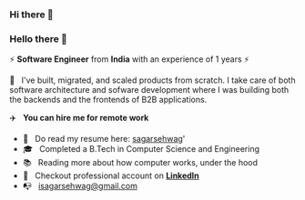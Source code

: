 ### Hi there 👋

<!--
**sagarsehwag/sagarsehwag** is a ✨ _special_ ✨ repository because its `README.md` (this file) appears on your GitHub profile.

Here are some ideas to get you started:

- 🔭 I’m currently working on ...
- 🌱 I’m currently learning ...
- 👯 I’m looking to collaborate on ...
- 🤔 I’m looking for help with ...
- 💬 Ask me about ...
- 📫 How to reach me: ...
- 😄 Pronouns: ...
- ⚡ Fun fact: ...
-->

### Hello there 👋

:zap:  **Software Engineer** from **India** with an experience of 1 years :zap:

:rocket: &nbsp; I've built, migrated, and scaled products from scratch. I take care of both software architecture and sofware development where I was building both the backends and the frontends of B2B applications.

:airplane: &nbsp; **You can hire me for remote work**

- :briefcase: &nbsp; Do read my resume here: [sagarsehwag](https://drive.google.com/file/d/1geBOYVWzrJQNB_HCGXERw4gjuu9LEhrE/view?usp=sharing)'
- :mortar_board: &nbsp; Completed a B.Tech in Computer Science and Engineering
- :books:  &nbsp; Reading more about how computer works, under the hood
- :tada: &nbsp; Checkout professional account on **[LinkedIn](https://linkedin.com/in/sagarsehwag)**
- :mailbox_with_no_mail: &nbsp; isagarsehwag@gmail.com
